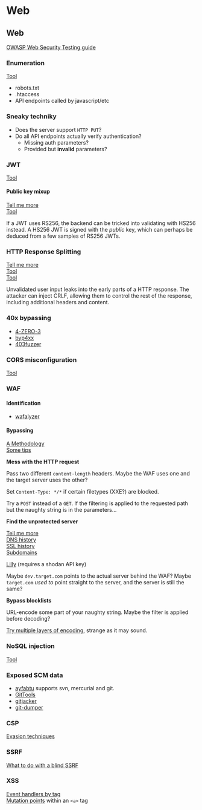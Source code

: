 # Web

## Web

[OWASP Web Security Testing guide](https://owasp.org/www-project-web-security-testing-guide/)

### Enumeration

[Tool](https://github.com/michelin/ChopChop)

* robots.txt
* .htaccess
* API endpoints called by javascript/etc

### Sneaky techniky

* Does the server support `HTTP PUT`?
* Do all API endpoints actually verify authentication?
  * Missing auth parameters?
  * Provided but **invalid** parameters?

### JWT

[Tool](https://github.com/ticarpi/jwt_tool)

#### Public key mixup

[Tell me more](https://blog.silentsignal.eu/2021/02/08/abusing-jwt-public-keys-without-the-public-key/)  
[Tool](https://github.com/silentsignal/rsa_sign2n)

If a JWT uses RS256, the backend can be tricked into validating with HS256 instead. A HS256 JWT is signed with the _public_ key, which can perhaps be deduced from a few samples of RS256 JWTs.

### HTTP Response Splitting

[Tell me more](https://owasp.org/www-community/attacks/HTTP_Response_Splitting)  
[Tool](https://github.com/ryandamour/crlfmap)  
[Tool](https://github.com/dwisiswant0/crlfuzz)

Unvalidated user input leaks into the early parts of a HTTP response. The attacker can inject CRLF, allowing them to control the rest of the response, including additional headers and content.

### 40x bypassing

* [4-ZERO-3](https://github.com/Dheerajmadhukar/4-ZERO-3)
* [byp4xx](https://github.com/lobuhi/byp4xx)
* [403fuzzer](https://github.com/intrudir/403fuzzer)

### CORS misconfiguration

[Tool](https://github.com/s0md3v/Corsy)

### WAF

#### Identification

* [wafalyzer](https://github.com/NeuraLegion/wafalyzer)

#### Bypassing

[A Methodology](https://blog.isec.pl/waf-evasion-techniques/)  
[Some tips](https://labs.secforce.com/posts/bypassing-wafs-web-application-filters/)

**Mess with the HTTP request**

Pass two different `content-length` headers. Maybe the WAF uses one and the target server uses the other?

Set `Content-Type: */*` if certain filetypes \(XXE?\) are blocked.

Try a `POST` instead of a `GET`. If the filtering is applied to the requested path but the naughty string is in the parameters...

**Find the unprotected server**

[Tell me more](https://delta.navisec.io/a-pentesters-guide-part-5-unmasking-wafs-and-finding-the-source/)  
[DNS history](https://securitytrails.com/domain/0x00sec.org/dns)  
[SSL history](https://crt.sh)  
[Subdomains](http://dnsdumpster.com/)

[Lilly](https://github.com/Dheerajmadhukar/Lilly) \(requires a shodan API key\)

Maybe `dev.target.com` points to the actual server behind the WAF? Maybe `target.com` _used to_ point straight to the server, and the server is still the same?

**Bypass blocklists**

URL-encode some part of your naughty string. Maybe the filter is applied before decoding?

[Try multiple layers of encoding](https://www.redtimmy.com/how-to-hack-a-company-by-circumventing-its-waf-for-fun-and-profit-part-2/), strange as it may sound.

### NoSQL injection

[Tool](https://github.com/Charlie-belmer/nosqli)

### Exposed SCM data

* [ayfabtu](https://github.com/tautology0/ayfabtu) supports svn, mercurial and git.
* [GitTools](https://github.com/internetwache/GitTools)
* [gitjacker](https://github.com/liamg/gitjacker)
* [git-dumper](https://github.com/arthaud/git-dumper)

### CSP

[Evasion techniques](https://cspscanner.com/csp-bypasses)

### SSRF

[What to do with a blind SSRF](https://blog.assetnote.io/2021/01/13/blind-ssrf-chains/)

### XSS

[Event handlers by tag](https://portswigger.net/web-security/cross-site-scripting/cheat-sheet)  
[Mutation points](https://twitter.com/FaniMalikHack/status/1353309941197631488?s=20) within an `<a>` tag

